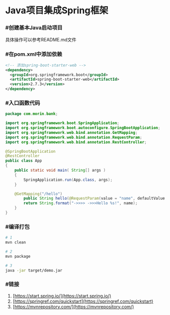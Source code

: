# Java项目集成Spring框架

### #创建基本Java启动项目

具体操作可以参考README.md文件

### #在pom.xml中添加依赖
```xml
<!-- 添加spring-boot-starter-web -->
<dependency>
  <groupId>org.springframework.boot</groupId>
  <artifactId>spring-boot-starter-web</artifactId>
  <version>2.7.3</version>
</dependency>

```

### #入口函数代码
```java
package com.morin.bank;

import org.springframework.boot.SpringApplication;
import org.springframework.boot.autoconfigure.SpringBootApplication;
import org.springframework.web.bind.annotation.GetMapping;
import org.springframework.web.bind.annotation.RequestParam;
import org.springframework.web.bind.annotation.RestController;

@SpringBootApplication
@RestController
public class App 
{
    public static void main( String[] args )
    {
        SpringApplication.run(App.class, args);
    }

    @GetMapping("/hello")
        public String hello(@RequestParam(value = "name", defaultValue = "World") String name) {
        return String.format("->>>> ->>>Hello %s!", name);
	}
}

```

### #编译打包
```bash
# 1
mvn clean

# 2
mvn package

# 3
java -jar target/demo.jar
```

### #链接
1. [https://start.spring.io/](https://start.spring.io/)
2. [https://springref.com/quickstart](https://springref.com/quickstart)
3. [https://mvnrepository.com/](https://mvnrepository.com/)
